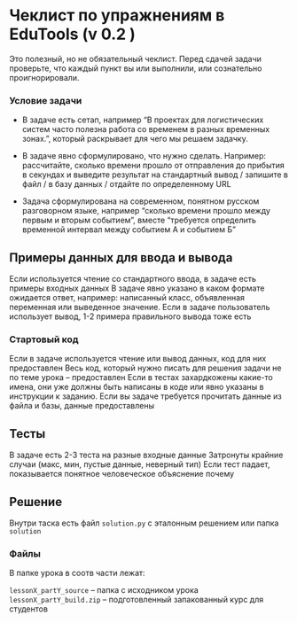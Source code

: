 # Чеклист по упражнениям в EduTools (v 0.2 )

Это полезный, но не обязательный чеклист. Перед сдачей задачи проверьте, что каждый пункт вы или выполнили, или сознательно проигнорировали. 

### Условие задачи

* В задаче есть сетап, например “В проектах для логистических систем часто полезна работа со временем в разных временных зонах.”, который раскрывает для чего мы решаем задачку.


* В задаче явно сформулировано, что нужно сделать. Например: рассчитайте, сколько времени прошло от отправления до прибытия в секундах и выведите результат на стандартный вывод  / запишите в файл / в базу данных / отдайте по определенному URL


* Задача сформулирована на современном, понятном русском разговорном языке, например “сколько времени прошло между первым и вторым событием”, вместе “требуется определить временной интервал между событием А и событием Б”

## Примеры данных для ввода и вывода

Если используется чтение со стандартного ввода, в задаче есть примеры входных данных
В задаче явно указано в каком формате ожидается ответ, например: написанный класс, объявленная переменная или выведенное значение.
Если в задаче пользователь использует вывод, 1-2 примера правильного вывода тоже есть

### Стартовый код

Если в задаче используется чтение или вывод данных, код для них предоставлен
Весь код, который нужно писать для решения задачи не по теме урока – предоставлен
Если в тестах захардкожены какие-то имена, они уже должны быть написаны в коде или явно указаны в инструкции к заданию.
Если вы задаче требуется прочитать данные из файла и базы, данные предоставлены

## Тесты

В задаче есть 2-3 теста на разные входные данные
Затронуты крайние случаи (макс, мин, пустые данные, неверный тип)
Если тест падает, показывается понятное человеческое объяснение почему

## Решение

Внутри таска есть файл `solution.py` с эталонным решением или папка `solution`

### Файлы

В папке урока в соотв части лежат:

`lessonX_partY_source` – папка с исходником урока
`lessonX_partY_build.zip` – подготовленный запакованный курс для студентов
